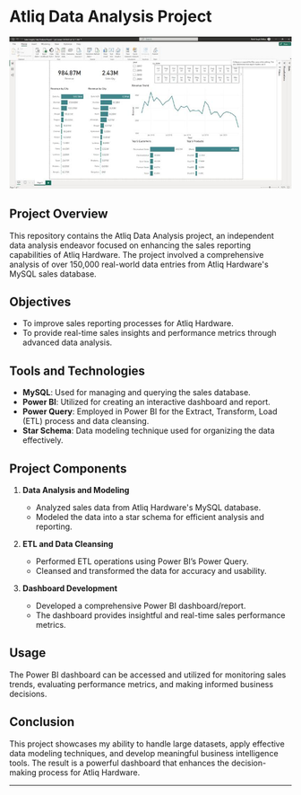 # Atliq Data Analysis Project

![Dashboard Screenshot](Atliq.jpeg)

## Project Overview
This repository contains the Atliq Data Analysis project, an independent data analysis endeavor focused on enhancing the sales reporting capabilities of Atliq Hardware. The project involved a comprehensive analysis of over 150,000 real-world data entries from Atliq Hardware's MySQL sales database.

## Objectives
- To improve sales reporting processes for Atliq Hardware.
- To provide real-time sales insights and performance metrics through advanced data analysis.

## Tools and Technologies
- **MySQL**: Used for managing and querying the sales database.
- **Power BI**: Utilized for creating an interactive dashboard and report.
- **Power Query**: Employed in Power BI for the Extract, Transform, Load (ETL) process and data cleansing.
- **Star Schema**: Data modeling technique used for organizing the data effectively.

## Project Components
1. **Data Analysis and Modeling**
   - Analyzed sales data from Atliq Hardware's MySQL database.
   - Modeled the data into a star schema for efficient analysis and reporting.

2. **ETL and Data Cleansing**
   - Performed ETL operations using Power BI’s Power Query.
   - Cleansed and transformed the data for accuracy and usability.

3. **Dashboard Development**
   - Developed a comprehensive Power BI dashboard/report.
   - The dashboard provides insightful and real-time sales performance metrics.

## Usage
The Power BI dashboard can be accessed and utilized for monitoring sales trends, evaluating performance metrics, and making informed business decisions.

## Conclusion
This project showcases my ability to handle large datasets, apply effective data modeling techniques, and develop meaningful business intelligence tools. The result is a powerful dashboard that enhances the decision-making process for Atliq Hardware.

---
